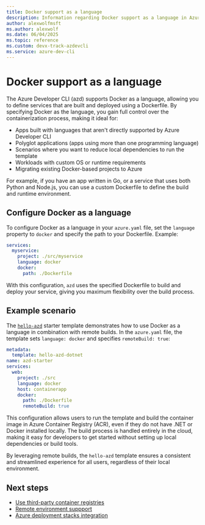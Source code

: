 ```yaml
---
title: Docker support as a language
description: Information regarding Docker support as a language in Azure Developer CLI, including an overview, use cases, and configuration example.
author: alexwolfmsft
ms.author: alexwolf
ms.date: 06/04/2025
ms.topic: reference
ms.custom: devx-track-azdevcli
ms.service: azure-dev-cli
---
```


# Docker support as a language

The Azure Developer CLI (azd) supports Docker as a language, allowing you to define services that are built and deployed using a Dockerfile. By specifying Docker as the language, you gain full control over the containerization process, making it ideal for:

- Apps built with languages that aren't directly supported by Azure Developer CLI
- Polyglot applications (apps using more than one programming language)
- Scenarios where you want to reduce local dependencies to run the template
- Workloads with custom OS or runtime requirements
- Migrating existing Docker-based projects to Azure

For example, if you have an app written in Go, or a service that uses both Python and Node.js, you can use a custom Dockerfile to define the build and runtime environment.

## Configure Docker as a language

To configure Docker as a language in your `azure.yaml` file, set the `language` property to `docker` and specify the path to your Dockerfile. Example:

```yaml
services:
  myservice:
    project: ./src/myservice
    language: docker
    docker:
      path: ./Dockerfile
```

With this configuration, `azd` uses the specified Dockerfile to build and deploy your service, giving you maximum flexibility over the build process.

## Example scenario

The [`hello-azd`](https://github.com/Azure-Samples/hello-azd) starter template demonstrates how to use Docker as a language in combination with remote builds. In the `azure.yaml` file, the template sets `language: docker` and specifies `remoteBuild: true`:

```yml
metadata:
  template: hello-azd-dotnet
name: azd-starter
services:
  web:
    project: ./src
    language: docker
    host: containerapp
    docker:
      path: ./Dockerfile
      remoteBuild: true
```

This configuration allows users to run the template and build the container image in Azure Container Registry (ACR), even if they do not have .NET or Docker installed locally. The build process is handled entirely in the cloud, making it easy for developers to get started without setting up local dependencies or build tools.

By leveraging remote builds, the `hello-azd` template ensures a consistent and streamlined experience for all users, regardless of their local environment.

## Next steps

- [Use third-party container registries](/azure/developer/azure-developer-cli/use-external-registry)
- [Remote environment suppport](/azure/developer/azure-developer-cli/remote-environments-support)
- [Azure deployment stacks integration](/azure/developer/azure-developer-cli/azure-deployment-stacks-integration)